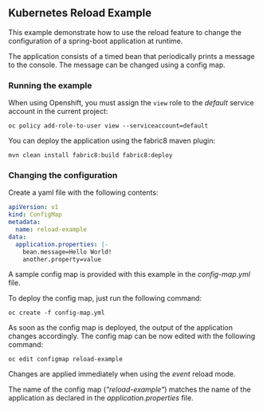 ## Kubernetes Reload Example

This example demonstrate how to use the reload feature to change the configuration of a spring-boot application at runtime.

The application consists of a timed bean that periodically prints a message to the console. 
The message can be changed using a config map.

### Running the example

When using Openshift, you must assign the `view` role to the *default* service account in the current project:

```
oc policy add-role-to-user view --serviceaccount=default
```

You can deploy the application using the fabric8 maven plugin:

```
mvn clean install fabric8:build fabric8:deploy
```

### Changing the configuration

Create a yaml file with the following contents:

```yml
apiVersion: v1
kind: ConfigMap
metadata:
  name: reload-example
data:
  application.properties: |-
    bean.message=Hello World!
    another.property=value
```

A sample config map is provided with this example in the *config-map.yml* file.

To deploy the config map, just run the following command:

```
oc create -f config-map.yml
```

As soon as the config map is deployed, the output of the application changes accordingly.
The config map can be now edited with the following command:

```
oc edit configmap reload-example
```

Changes are applied immediately when using the *event* reload mode.

The name of the config map (*"reload-example"*) matches the name of the application as declared in the *application.properties* file.
